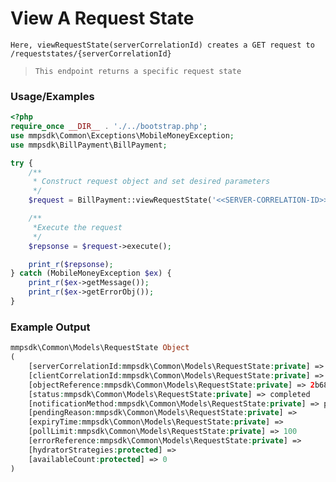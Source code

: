 # View A Request State

`Here, viewRequestState(serverCorrelationId) creates a GET request to /requeststates/{serverCorrelationId}`

> `This endpoint returns a specific request state`

### Usage/Examples

```php
<?php
require_once __DIR__ . './../bootstrap.php';
use mmpsdk\Common\Exceptions\MobileMoneyException;
use mmpsdk\BillPayment\BillPayment;

try {
    /**
     * Construct request object and set desired parameters
     */
    $request = BillPayment::viewRequestState('<<SERVER-CORRELATION-ID>>');

    /**
     *Execute the request
     */
    $repsonse = $request->execute();

    print_r($repsonse);
} catch (MobileMoneyException $ex) {
    print_r($ex->getMessage());
    print_r($ex->getErrorObj());
}
```

### Example Output

```php
mmpsdk\Common\Models\RequestState Object
(
    [serverCorrelationId:mmpsdk\Common\Models\RequestState:private] => ea495e98-b5d2-4b03-ba43-4dfbce39cc60
    [clientCorrelationId:mmpsdk\Common\Models\RequestState:private] =>
    [objectReference:mmpsdk\Common\Models\RequestState:private] => 2b68c2a7-e0ef-4fa8-b180-ec092993016c
    [status:mmpsdk\Common\Models\RequestState:private] => completed
    [notificationMethod:mmpsdk\Common\Models\RequestState:private] => polling
    [pendingReason:mmpsdk\Common\Models\RequestState:private] =>
    [expiryTime:mmpsdk\Common\Models\RequestState:private] =>
    [pollLimit:mmpsdk\Common\Models\RequestState:private] => 100
    [errorReference:mmpsdk\Common\Models\RequestState:private] =>
    [hydratorStrategies:protected] =>
    [availableCount:protected] => 0
)

```
